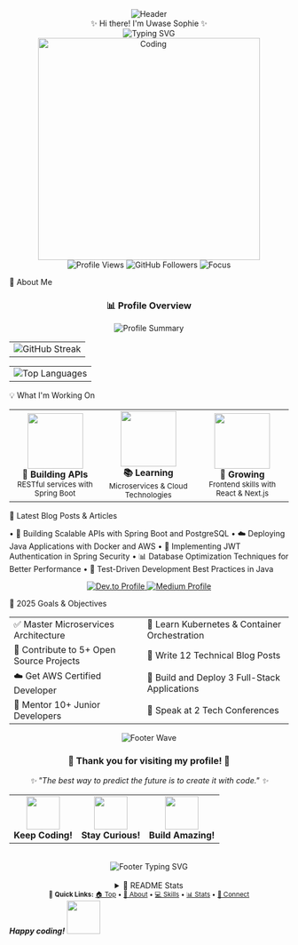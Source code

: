 <div align="center"> <img src="https://capsule-render.vercel.app/api?type=waving&color=gradient&customColorList=6,11,20&height=200&section=header&text=Uwase%20Sophie&fontSize=50&fontColor=fff&animation=twinkling&fontAlignY=32" alt="Header"/> </div> 
<div align="center">✨ Hi there! I'm Uwase Sophie ✨</div>
<div align="center"> <img src="https://readme-typing-svg.herokuapp.com?font=Fira+Code&weight=600&size=28&pause=1000&color=6366F1&center=true&vCenter=true&random=false&width=600&lines=Backend+Developer+%F0%9F%9A%80;Java+Enthusiast+%E2%98%95;Building+Amazing+APIs+%F0%9F%94%A7;Always+Learning+%F0%9F%93%9A;Spring+Boot+Developer+%F0%9F%8C%B1;Problem+Solver+%F0%9F%A7%A9" alt="Typing SVG" /> </div> <div align="center"> <img  alt="Coding" width="400" src="https://media.giphy.com/media/L1R1tvI9svkIWwpVYr/giphy.gif">  </div> <div align="center"> <img src="https://komarev.com/ghpvc/?username=tifan9&label=Profile%20Views&color=6366f1&style=for-the-badge" alt="Profile Views" /> <img src="https://img.shields.io/github/followers/tifan9?label=Followers&style=for-the-badge&color=6366f1" alt="GitHub Followers" /> <img src="https://img.shields.io/badge/Focus-Backend%20Development-6366f1?style=for-the-badge" alt="Focus" /> </div> 
 
🎯 About Me

<div align="center"> <h3>📊 Profile Overview</h3> <img src="https://github-profile-summary-cards.vercel.app/api/cards/profile-details?username=tifan9&theme=tokyonight" alt="Profile Summary" /> </div> <div align="center"> <table> <tr>  <td> <img src="https://github-readme-streak-stats.herokuapp.com/?user=tifan9&theme=tokyonight&hide_border=true&background=0D1117&stroke=6366F1&ring=6366F1&fire=FF6B35&currStreakLabel=C9D1D9&dates=C9D1D9&currStreakNum=FFFFFF&sideNums=FFFFFF" alt="GitHub Streak" /> </td> </tr> </table> </div> <div align="center"> <table> <tr> <td> <img src="https://github-readme-stats.vercel.app/api/top-langs/?username=tifan9&layout=compact&theme=tokyonight&hide_border=true&bg_color=0D1117&title_color=6366F1&text_color=C9D1D9&langs_count=8" alt="Top Languages" /> </td>  </tr> </table> </div> 
 
<!-- 🎨 Contribution Activity
<div align="center"> <img src="https://github-readme-activity-graph.vercel.app/graph?username=tifan9&theme=tokyo-night&hide_border=true&bg_color=0D1117&color=6366F1&line=58A6FF&point=C9D1D9&area=true&hide_title=false" alt="Contribution Graph" /> </div>  -->
 

<!-- 📈 Coding Activity & Insights
<div align="center"> <table> <tr> <td> <img src="https://github-profile-summary-cards.vercel.app/api/cards/repos-per-language?username=tifan9&theme=tokyonight" alt="Repos per Language" /> </td> <td> <img src="https://github-profile-summary-cards.vercel.app/api/cards/productive-time?username=tifan9&theme=tokyonight&utc_offset=2" alt="Productive Time" /> </td> </tr> </table> </div>  -->
 
<!-- 🚀 Featured Projects & Repositories
<div align="center"> <table> <tr> <td> <a href="https://github.com/tifan9/project1"> <img src="https://github-readme-stats.vercel.app/api/pin/?username=tifan9&repo=spring-boot-api&theme=tokyonight&hide_border=true&bg_color=0D1117&title_color=6366F1&text_color=C9D1D9&icon_color=58A6FF" alt="Spring Boot API" /> </a> </td> <td> <a href="https://github.com/tifan9/project2"> <img src="https://github-readme-stats.vercel.app/api/pin/?username=tifan9&repo=react-dashboard&theme=tokyonight&hide_border=true&bg_color=0D1117&title_color=6366F1&text_color=C9D1D9&icon_color=58A6FF" alt="React Dashboard" /> </a> </td> </tr> </table> </div> <div align="center"> <i>⭐ Don't forget to star repositories you find interesting!</i> </div> 
 
🤝 Let's Connect & Collaborate!
<div align="center"> 
📱 Find Me Online
     
</div> <div align="center"> 
💼 Open for Opportunities
    
</div>  -->
 
💡 What I'm Working On
<div align="center"> <table> <tr> <td align="center"> <img src="https://media.giphy.com/media/WUlplcMpOCEmTGBtBW/giphy.gif" width="100"> <br><strong>🔧 Building APIs</strong> <br><sub>RESTful services with Spring Boot</sub> </td> <td align="center"> <img src="https://media.giphy.com/media/kH1DBkPNyZPOk0BxrM/giphy.gif" width="100"> <br><strong>📚 Learning</strong> <br><sub>Microservices & Cloud Technologies</sub> </td> <td align="center"> <img src="https://media.giphy.com/media/du3J3cXyzhj75IOgvA/giphy.gif" width="100"> <br><strong>🌱 Growing</strong> <br><sub>Frontend skills with React & Next.js</sub> </td> </tr> </table> </div> 
 
📝 Latest Blog Posts & Articles
<!-- BLOG-POST-LIST:START --> 
•	🚀 Building Scalable APIs with Spring Boot and PostgreSQL
•	☁️ Deploying Java Applications with Docker and AWS
•	🔐 Implementing JWT Authentication in Spring Security
•	📊 Database Optimization Techniques for Better Performance
•	🧪 Test-Driven Development Best Practices in Java
<!-- BLOG-POST-LIST:END --> <div align="center"> <a href="https://dev.to/uwase-sophie"> <img src="https://img.shields.io/badge/dev.to-0A0A0A?style=for-the-badge&logo=dev.to&logoColor=white" alt="Dev.to Profile" /> </a> <a href="https://medium.com/@uwasesophie101"> <img src="https://img.shields.io/badge/Medium-12100E?style=for-the-badge&logo=medium&logoColor=white" alt="Medium Profile" /> </a> </div> 
 
🎯 2025 Goals & Objectives
<div align="center"> <table> <tr> <td>✅ Master Microservices Architecture</td> <td>🔄 Learn Kubernetes & Container Orchestration</td> </tr> <tr> <td>🔄 Contribute to 5+ Open Source Projects</td> <td>📝 Write 12 Technical Blog Posts</td> </tr> <tr> <td>☁️ Get AWS Certified Developer</td> <td>🚀 Build and Deploy 3 Full-Stack Applications</td> </tr> <tr> <td>🤝 Mentor 10+ Junior Developers</td> <td>🎤 Speak at 2 Tech Conferences</td> </tr> </table> </div> 
 
<div align="center"> <img src="https://capsule-render.vercel.app/api?type=waving&color=gradient&customColorList=6,11,20&height=120&section=footer&animation=twinkling" alt="Footer Wave" /> </div> <div align="center"> <h3>🌟 Thank you for visiting my profile! 🌟</h3> <p><i>✨ "The best way to predict the future is to create it with code." ✨</i></p> <table> <tr> <td align="center"> <img src="https://media.giphy.com/media/LnQjpWaON8nhr21vNW/giphy.gif" width="60"> <br><strong>Keep Coding!</strong> </td> <td align="center"> <img src="https://media.giphy.com/media/7j2hfyeVcDtf2/giphy.gif" width="60"> <br><strong>Stay Curious!</strong> </td> <td align="center"> <img src="https://media.giphy.com/media/mGcNjsfWAjY5AEZNw6/giphy.gif" width="60"> <br><strong>Build Amazing!</strong> </td> </tr> </table> <br> 
<!-- 🔥 Profile Last Updated: August 2025 -->
<img src="https://readme-typing-svg.herokuapp.com?font=Fira+Code&size=14&pause=1000&color=6366F1&center=true&vCenter=true&width=400&lines=Thanks+for+stopping+by!+👋;Let's+build+something+amazing+together!+🚀;Feel+free+to+reach+out+anytime!+💬" alt="Footer Typing SVG" /> 
<br><br>
<details> <summary>🎨 README Stats</summary> <br> <img src="https://img.shields.io/badge/Made%20with-Markdown-1f425f.svg?style=for-the-badge" alt="Made with Markdown"> <img src="https://img.shields.io/badge/Maintained-Yes-green.svg?style=for-the-badge" alt="Maintained"> <img src="https://img.shields.io/badge/Last%20Updated-August%202025-blue.svg?style=for-the-badge" alt="Last Updated"> </details> </div> 
 
<div align="center"> <sub>🔗 <strong>Quick Links:</strong> <a href="#-hi-there-im-uwase-sophie-">🏠 Top</a> • <a href="#-about-me">👤 About</a> • <a href="#️-tech-stack--tools">💻 Skills</a> • <a href="#-github-analytics--statistics">📊 Stats</a> • <a href="#-lets-connect--collaborate">🤝 Connect</a> </sub> </div><em><b>Happy coding!</b></em> <img src="https://media.giphy.com/media/7j2hfyeVcDtf2/giphy.gif" width="60"> </div>

